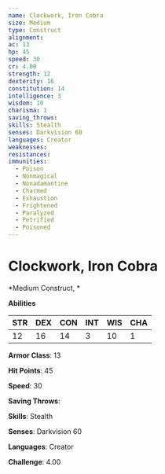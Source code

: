 ```yaml
---
name: Clockwork, Iron Cobra
size: Medium
type: Construct
alignment: 
ac: 13
hp: 45
speed: 30
cr: 4.00
strength: 12
dexterity: 16
constitution: 14
intelligence: 3
wisdom: 10
charisma: 1
saving_throws: 
skills: Stealth
senses: Darkvision 60
languages: Creator
weaknesses:
resistances:
immunities:
  - Poison
  - Nonmagical
  - Nonadamantine
  - Charmed
  - Exhaustion
  - Frightened
  - Paralyzed
  - Petrified
  - Poisoned
---
```


# Clockwork, Iron Cobra

*Medium Construct, *

**Abilities**

| STR | DEX | CON | INT | WIS | CHA |
| --- | --- | --- | --- | --- | --- |
| 12 | 16 | 14 | 3 | 10 | 1 |

**Armor Class**: 13

**Hit Points**: 45

**Speed**: 30

**Saving Throws**: 

**Skills**: Stealth

**Senses**: Darkvision 60

**Languages**: Creator

**Challenge**: 4.00

